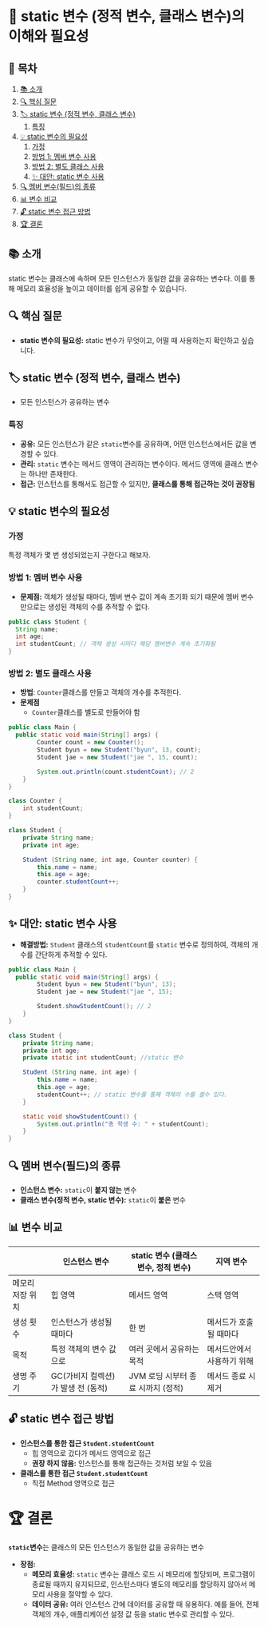 # 📖 static 변수 (정적 변수, 클래스 변수)의 이해와 필요성

## 📑 목차
1. [📚 소개](#-소개)
2. [🔍 핵심 질문](#-핵심-질문)
3. [🏷️ static 변수 (정적 변수, 클래스 변수)](#-static-변수-정적-변수-클래스-변수)
   1. [특징](#특징)
4. [💡 static 변수의 필요성](#-static-변수의-필요성)
   1. [가정](#가정)
   2. [방법 1: 멤버 변수 사용](#방법-1-멤버-변수-사용)
   3. [방법 2: 별도 클래스 사용](#방법-2-별도-클래스-사용)
   4. [✨ 대안: static 변수 사용](#-대안-static-변수-사용)
5. [🔍 멤버 변수(필드)의 종류](#-멤버-변수필드의-종류)
6. [📊 변수 비교](#-변수-비교)
7. [🔓 static 변수 접근 방법](#-static-변수-접근-방법)
8. [🏆 결론](#-결론)

## 📚 소개
static 변수는 클래스에 속하며 모든 인스턴스가 동일한 값을 공유하는 변수다. 이를 통해 메모리 효율성을 높이고 데이터를 쉽게 공유할 수 있습니다.

## 🔍 핵심 질문
* **static 변수의 필요성:** static 변수가 무엇이고, 어떨 때 사용하는지 확인하고 싶습니다.

## 🏷️ static 변수 (정적 변수, 클래스 변수)

- 모든 인스턴스가 공유하는 변수

### 특징

- **공유:** 모든 인스턴스가 같은 `static`변수를 공유하며, 어떤 인스턴스에서든 값을 변경할 수 있다.
- **관리:** `static` 변수는 메서드 영역이 관리하는 변수이다. 메서드 영역에 클래스 변수는 하나만 존재한다.
- **접근:** 인스턴스를 통해서도 접근할 수 있지만, **클래스를 통해 접근하는 것이 권장됨**

## 💡 static 변수의 필요성

### 가정
특정 객체가 몇 번 생성되었는지 구한다고 해보자.

### 방법 1: 멤**버 변수 사용**

- **문제점:** 객체가 생성될 때마다, 멤버 변수 값이 계속 초기화 되기 때문에 멤버 변수만으로는 생성된 객체의 수를 추적할 수 없다.

```java
public class Student {
  String name;
  int age;
  int studentCount; // 객체 생성 시마다 해당 멤버변수 계속 초기화됨
}
```

### 방법 2: 별도 **클래스 사용**

- **방법**: `Counter`클래스를 만들고 객체의 개수를 추적한다.
- **문제점**
  - `Counter`클래스를 별도로 만들어야 함



```java
public class Main {
  public static void main(String[] args) {
        Counter count = new Counter();
        Student byun = new Student("byun", 13, count);
        Student jae = new Student("jae ", 15, count);

        System.out.println(count.studentCount); // 2 
    }
}

class Counter {
    int studentCount;
}

class Student {
    private String name;
    private int age;

    Student (String name, int age, Counter counter) {
        this.name = name;
        this.age = age;
        counter.studentCount++;
    }
}
```
## ✨ 대안: **static 변수 사용**

- **해결방법:** `Student` 클래스의 `studentCount`를 `static` 변수로 정의하여, 객체의 개수를 간단하게 추적할 수 있다.


```java
public class Main {
  public static void main(String[] args) {
        Student byun = new Student("byun", 13);
        Student jae = new Student("jae ", 15);

        Student.showStudentCount(); // 2
    }
}

class Student {
    private String name;
    private int age;
    private static int studentCount; //static 변수

    Student (String name, int age) {
        this.name = name;
        this.age = age;
        studentCount++; // static 변수를 통해 객체의 수를 셀수 있다.
    }

    static void showStudentCount() {
        System.out.println("총 학생 수: " + studentCount);
    }
}
```

## 🔍 멤버 변수(필드)의 종류

- **인스턴스 변수:** `static`이 **붙지 않는** 변수
- **클래스 변수(정적 변수, static 변수):** `static`이 **붙은** 변수

## 📊 변수 비교

|  | 인스턴스 변수 | static 변수 (클래스 변수, 정적 변수) | 지역 변수 |
| --- | --- | --- | --- |
| 메모리 저장 위치 | 힙 영역 | 메서드 영역 | 스택 영역 |
| 생성 횟수 | 인스턴스가 생성될 때마다 | 한 번 | 메서드가 호출될 때마다 |
| 목적 | 특정 객체의 변수 값으로 | 여러 곳에서 공유하는 목적 | 메서드안에서 사용하기 위해 |
| 생명 주기 | GC(가비지 컬렉션)가 발생 전 (동적) | JVM 로딩 시부터 종료 시까지 (정적) | 메서드 종료 시 제거 |

## 🔓 static 변수 접근 방법

- **인스턴스를 통한 접근 `Student.studentCount`**
  - 힙 영역으로 갔다가 메서드 영역으로 접근
  - **권장 하지 않음:** 인스턴스를 통해 접근하는 것처럼 보일 수 있음
- **클래스를 통한 접근 `Student.studentCount`**
  - 직접 Method 영역으로 접근


# 🏆 결론

**`static`변수**는 클래스의 모든 인스턴스가 동일한 값을 공유하는 변수

- **장점:**
    - **메모리 효율성:** `static` 변수는 클래스 로드 시 메모리에 할당되며, 프로그램이 종료될 때까지 유지되므로, 인스턴스마다 별도의 메모리를 할당하지 않아서 메모리 사용을 절약할 수 있다.
    - **데이터 공유:** 여러 인스턴스 간에 데이터를 공유할 때 유용하다. 예를 들어, 전체 객체의 개수, 애플리케이션 설정 값 등을 static 변수로 관리할 수 있다.